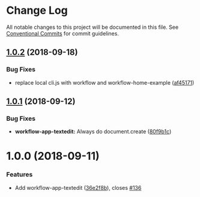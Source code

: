 # Change Log

All notable changes to this project will be documented in this file.
See [Conventional Commits](https://conventionalcommits.org) for commit guidelines.

<a name="1.0.2"></a>
## [1.0.2](https://github.com/havardh/workflow/compare/workflow-app-textedit@1.0.1...workflow-app-textedit@1.0.2) (2018-09-18)


### Bug Fixes

* replace local cli.js with workflow and workflow-home-example ([af45171](https://github.com/havardh/workflow/commit/af45171))





<a name="1.0.1"></a>
## [1.0.1](https://github.com/havardh/workflow/compare/workflow-app-textedit@1.0.0...workflow-app-textedit@1.0.1) (2018-09-12)


### Bug Fixes

* **workflow-app-textedit:** Always do document.create ([80f9b1c](https://github.com/havardh/workflow/commit/80f9b1c))





<a name="1.0.0"></a>
# 1.0.0 (2018-09-11)


### Features

* Add workflow-app-textedit ([36e2f8b](https://github.com/havardh/workflow/commit/36e2f8b)), closes [#136](https://github.com/havardh/workflow/issues/136)
